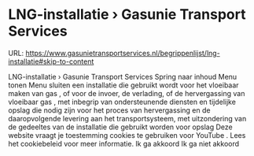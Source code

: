 # LNG-installatie › Gasunie Transport Services

URL: https://www.gasunietransportservices.nl/begrippenlijst/lng-installatie#skip-to-content

LNG-installatie › Gasunie Transport Services
Spring naar inhoud
Menu tonen
Menu sluiten
een installatie die gebruikt wordt voor het vloeibaar maken van
gas
, of voor de invoer, de verlading, of de hervergassing van vloeibaar
gas
, met inbegrip van
ondersteunende diensten
en tijdelijke opslag die nodig zijn voor het proces van hervergassing en de daaropvolgende
levering
aan het transportsysteem, met uitzondering van de gedeeltes van de installatie die gebruikt worden voor opslag
Deze website vraagt je toestemming cookies te gebruiken voor
YouTube
. Lees het
cookiebeleid
voor meer informatie.
Ik ga akkoord
Ik ga niet akkoord